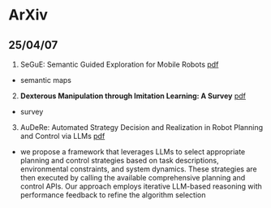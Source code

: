 # ArXiv
## 25/04/07
1. SeGuE: Semantic Guided Exploration for Mobile Robots [pdf](https://arxiv.org/pdf/2504.03629)
  - semantic maps
2. **Dexterous Manipulation through Imitation Learning: A Survey** [pdf](https://arxiv.org/pdf/2504.03515)
  - survey
3. AuDeRe: Automated Strategy Decision and Realization in Robot Planning and Control via LLMs [pdf](https://arxiv.org/pdf/2504.03015)
  - we propose a framework that leverages LLMs to select appropriate planning and control strategies based on task descriptions, environmental constraints, and system dynamics. These strategies are then executed by calling the available comprehensive planning and control APIs. Our approach employs iterative LLM-based reasoning with performance feedback to refine the algorithm selection
